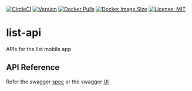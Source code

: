 [![CircleCI](https://circleci.com/gh/devatherock/list-api.svg?style=svg)](https://circleci.com/gh/devatherock/list-api)
[![Version](https://img.shields.io/docker/v/devatherock/list-api?sort=date)](https://hub.docker.com/r/devatherock/list-api/)
[![Docker Pulls](https://img.shields.io/docker/pulls/devatherock/list-api.svg)](https://hub.docker.com/r/devatherock/list-api/)
[![Docker Image Size](https://img.shields.io/docker/image-size/devatherock/list-api.svg?sort=date)](https://hub.docker.com/r/devatherock/list-api/)
[![License: MIT](https://img.shields.io/badge/License-MIT-yellow.svg)](https://opensource.org/licenses/MIT)
# list-api
APIs for the list mobile app

## API Reference
Refer the swagger [spec](https://list-service.herokuapp.com/swagger/doc.json) or the swagger
[UI](https://list-service.herokuapp.com/swagger/index.html)
